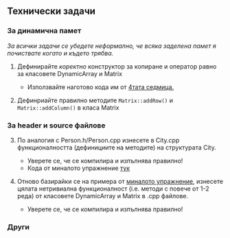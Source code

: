 ## Технически задачи 

### За динамична памет

_За всички задачи се убедете неформално, че всяка заделена памет я почиствате когато и където трябва._

1. Дефинирайте *коректно* конструктор за копиране и оператор равно за класовете DynamicArray и Matrix
    * Използвайте наготово кода им от [4тата седмица.](../04.sources)

2. Дефинриайте правилно методите `Matrix::addRow()` и `Matrix::addColumn()` в класа Matrix

### За header и source файлове

3. По аналогия с Person.h/Person.cpp изнесете в City.cpp функционалността (дефинициите на методите) на структурата City.
    * Уверете се, че се компилира и изпълнява правилно!
    * Кода от миналото упражнение [тук](../05.sources)

4. Отново базирайки се на примера от [миналото упражнение](../05.sources), изнесете цялата нетривиална функционалност (i.e. методи с повече от 1-2 реда) от класовете DynamicArray и Matrix в .cpp файлове.
    * Уверете се, че се компилира и изпълнява правилно!

### Други
